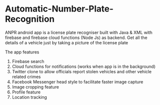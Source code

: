 # Automatic-Number-Plate-Recognition
ANPR android app is a license plate recogniser built with Java &amp; XML with firebase and firebase cloud functions (Node Js) as backend.
Get all the details of a vehicle just by taking a picture of the license plate 

The app features 
1. Firebase search
2. Cloud functions for notifications (works when app is in the background)
3. Twitter clone to allow officials report stolen vehicles and other vehicle related crimes
4. Facebook Messenger head style to facilitate faster image capture
5. Image cropping feature 
6. Profile feature
5. Location tracking
